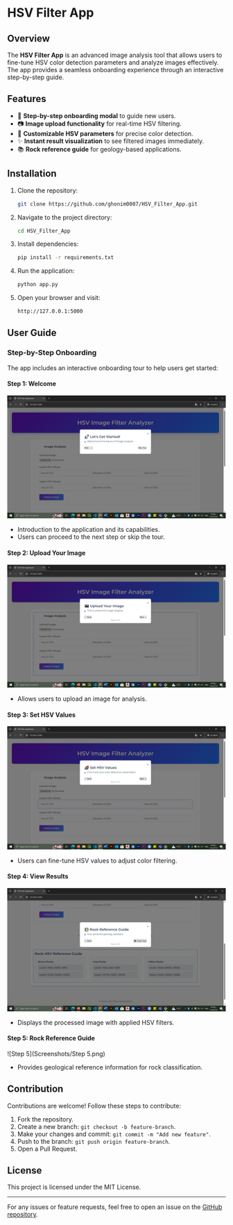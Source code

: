 # HSV Filter App

## Overview
The **HSV Filter App** is an advanced image analysis tool that allows users to fine-tune HSV color detection parameters and analyze images effectively. The app provides a seamless onboarding experience through an interactive step-by-step guide.

## Features
- 🚀 **Step-by-step onboarding modal** to guide new users.
- 📷 **Image upload functionality** for real-time HSV filtering.
- 🌈 **Customizable HSV parameters** for precise color detection.
- ✨ **Instant result visualization** to see filtered images immediately.
- 📚 **Rock reference guide** for geology-based applications.

## Installation
1. Clone the repository:
   ```sh
   git clone https://github.com/ghonim0007/HSV_Filter_App.git
   ```
2. Navigate to the project directory:
   ```sh
   cd HSV_Filter_App
   ```
3. Install dependencies:
   ```sh
   pip install -r requirements.txt
   ```
4. Run the application:
   ```sh
   python app.py
   ```
5. Open your browser and visit:
   ```sh
   http://127.0.0.1:5000
   ```

## User Guide
### Step-by-Step Onboarding
The app includes an interactive onboarding tour to help users get started:

#### Step 1: Welcome
![Step 1](Screenshots/step1.png)
- Introduction to the application and its capabilities.
- Users can proceed to the next step or skip the tour.

#### Step 2: Upload Your Image
![Step 2](Screenshots/step2.png)
- Allows users to upload an image for analysis.

#### Step 3: Set HSV Values
![Step 3](Screenshots/step3.png)
- Users can fine-tune HSV values to adjust color filtering.

#### Step 4: View Results
![Step 4](Screenshots/step4.png)
- Displays the processed image with applied HSV filters.

#### Step 5: Rock Reference Guide
![Step 5](Screenshots/Step 5.png)
- Provides geological reference information for rock classification.

## Contribution
Contributions are welcome! Follow these steps to contribute:
1. Fork the repository.
2. Create a new branch: `git checkout -b feature-branch`.
3. Make your changes and commit: `git commit -m "Add new feature"`.
4. Push to the branch: `git push origin feature-branch`.
5. Open a Pull Request.

## License
This project is licensed under the MIT License.

---

For any issues or feature requests, feel free to open an issue on the [GitHub repository](https://github.com/ghonim0007/HSV_Filter_App/issues).


